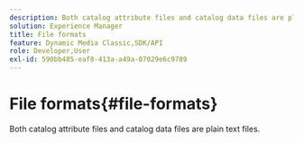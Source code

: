```yaml
---
description: Both catalog attribute files and catalog data files are plain text files.
solution: Experience Manager
title: File formats
feature: Dynamic Media Classic,SDK/API
role: Developer,User
exl-id: 590bb485-eaf8-413a-a49a-07029e6c9789
---
```

# File formats{#file-formats}

Both catalog attribute files and catalog data files are plain text files.
